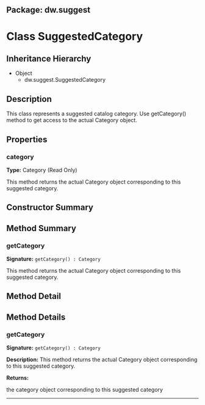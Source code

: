 ## Package: dw.suggest

# Class SuggestedCategory

## Inheritance Hierarchy

- Object
  - dw.suggest.SuggestedCategory

## Description

This class represents a suggested catalog category. Use getCategory() method to get access to the actual Category object.

## Properties

### category

**Type:** Category (Read Only)

This method returns the actual Category object corresponding to this suggested category.

## Constructor Summary

## Method Summary

### getCategory

**Signature:** `getCategory() : Category`

This method returns the actual Category object corresponding to this suggested category.

## Method Detail

## Method Details

### getCategory

**Signature:** `getCategory() : Category`

**Description:** This method returns the actual Category object corresponding to this suggested category.

**Returns:**

the category object corresponding to this suggested category

---